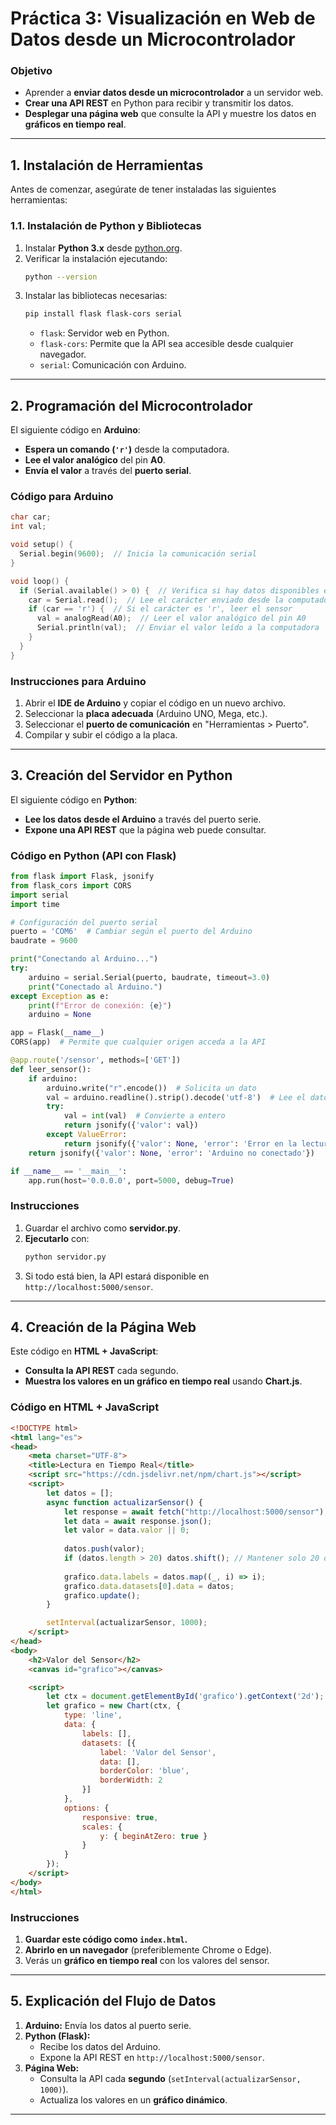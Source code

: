 
# **Práctica 3: Visualización en Web de Datos desde un Microcontrolador**
### **Objetivo**
- Aprender a **enviar datos desde un microcontrolador** a un servidor web.
- **Crear una API REST** en Python para recibir y transmitir los datos.
- **Desplegar una página web** que consulte la API y muestre los datos en **gráficos en tiempo real**.

---

## **1. Instalación de Herramientas**
Antes de comenzar, asegúrate de tener instaladas las siguientes herramientas:

### **1.1. Instalación de Python y Bibliotecas**
1. Instalar **Python 3.x** desde [python.org](https://www.python.org/downloads/).
2. Verificar la instalación ejecutando:
   ```sh
   python --version
   ```
3. Instalar las bibliotecas necesarias:
   ```sh
   pip install flask flask-cors serial
   ```
   - `flask`: Servidor web en Python.
   - `flask-cors`: Permite que la API sea accesible desde cualquier navegador.
   - `serial`: Comunicación con Arduino.

---

## **2. Programación del Microcontrolador**
El siguiente código en **Arduino**:
- **Espera un comando (`'r'`)** desde la computadora.
- **Lee el valor analógico** del pin **A0**.
- **Envía el valor** a través del **puerto serial**.

### **Código para Arduino**
```cpp
char car;
int val;

void setup() {
  Serial.begin(9600);  // Inicia la comunicación serial
}

void loop() {
  if (Serial.available() > 0) {  // Verifica si hay datos disponibles en el puerto serial
    car = Serial.read();  // Lee el carácter enviado desde la computadora
    if (car == 'r') {  // Si el carácter es 'r', leer el sensor
      val = analogRead(A0);  // Leer el valor analógico del pin A0
      Serial.println(val);  // Enviar el valor leído a la computadora
    }
  }
}
```

### **Instrucciones para Arduino**
1. Abrir el **IDE de Arduino** y copiar el código en un nuevo archivo.
2. Seleccionar la **placa adecuada** (Arduino UNO, Mega, etc.).
3. Seleccionar el **puerto de comunicación** en "Herramientas > Puerto".
4. Compilar y subir el código a la placa.

---

## **3. Creación del Servidor en Python**
El siguiente código en **Python**:
- **Lee los datos desde el Arduino** a través del puerto serie.
- **Expone una API REST** que la página web puede consultar.

### **Código en Python (API con Flask)**
```python
from flask import Flask, jsonify
from flask_cors import CORS
import serial
import time

# Configuración del puerto serial
puerto = 'COM6'  # Cambiar según el puerto del Arduino
baudrate = 9600

print("Conectando al Arduino...")
try:
    arduino = serial.Serial(puerto, baudrate, timeout=3.0)
    print("Conectado al Arduino.")
except Exception as e:
    print(f"Error de conexión: {e}")
    arduino = None

app = Flask(__name__)
CORS(app)  # Permite que cualquier origen acceda a la API

@app.route('/sensor', methods=['GET'])
def leer_sensor():
    if arduino:
        arduino.write("r".encode())  # Solicita un dato
        val = arduino.readline().strip().decode('utf-8')  # Lee el dato
        try:
            val = int(val)  # Convierte a entero
            return jsonify({'valor': val})
        except ValueError:
            return jsonify({'valor': None, 'error': 'Error en la lectura'})
    return jsonify({'valor': None, 'error': 'Arduino no conectado'})

if __name__ == '__main__':
    app.run(host='0.0.0.0', port=5000, debug=True)
```
### **Instrucciones**
1. Guardar el archivo como **servidor.py**.
2. **Ejecutarlo** con:
   ```sh
   python servidor.py
   ```
3. Si todo está bien, la API estará disponible en `http://localhost:5000/sensor`.

---

## **4. Creación de la Página Web**
Este código en **HTML + JavaScript**:
- **Consulta la API REST** cada segundo.
- **Muestra los valores en un gráfico en tiempo real** usando **Chart.js**.

### **Código en HTML + JavaScript**
```html
<!DOCTYPE html>
<html lang="es">
<head>
    <meta charset="UTF-8">
    <title>Lectura en Tiempo Real</title>
    <script src="https://cdn.jsdelivr.net/npm/chart.js"></script>
    <script>
        let datos = [];
        async function actualizarSensor() {
            let response = await fetch("http://localhost:5000/sensor");
            let data = await response.json();
            let valor = data.valor || 0;
            
            datos.push(valor);
            if (datos.length > 20) datos.shift(); // Mantener solo 20 datos en pantalla
            
            grafico.data.labels = datos.map((_, i) => i);
            grafico.data.datasets[0].data = datos;
            grafico.update();
        }

        setInterval(actualizarSensor, 1000);
    </script>
</head>
<body>
    <h2>Valor del Sensor</h2>
    <canvas id="grafico"></canvas>

    <script>
        let ctx = document.getElementById('grafico').getContext('2d');
        let grafico = new Chart(ctx, {
            type: 'line',
            data: {
                labels: [],
                datasets: [{
                    label: 'Valor del Sensor',
                    data: [],
                    borderColor: 'blue',
                    borderWidth: 2
                }]
            },
            options: {
                responsive: true,
                scales: {
                    y: { beginAtZero: true }
                }
            }
        });
    </script>
</body>
</html>
```

### **Instrucciones**
1. **Guardar este código como `index.html`.**
2. **Abrirlo en un navegador** (preferiblemente Chrome o Edge).
3. Verás un **gráfico en tiempo real** con los valores del sensor.

---

## **5. Explicación del Flujo de Datos**
1. **Arduino:** Envía los datos al puerto serie.
2. **Python (Flask):**  
   - Recibe los datos del Arduino.
   - Expone la API REST en `http://localhost:5000/sensor`.
3. **Página Web:**  
   - Consulta la API cada **segundo** (`setInterval(actualizarSensor, 1000)`).
   - Actualiza los valores en un **gráfico dinámico**.

---
